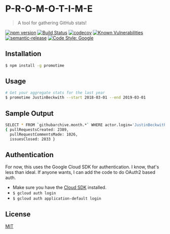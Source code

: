 # P-R-O-M-O-T-I-M-E
> A tool for gathering GitHub stats!

[![npm version](https://img.shields.io/npm/v/promotime.svg)](https://www.npmjs.org/package/promotime)
[![Build Status](https://img.shields.io/github/workflow/status/JustinBeckwith/promotime/ci/main)](https://github.com/JustinBeckwith/promotime/actions?query=branch%3Amain+workflow%3Aci)
[![codecov](https://codecov.io/gh/JustinBeckwith/promotime/branch/main/graph/badge.svg)](https://codecov.io/gh/JustinBeckwith/promotime)
[![Known Vulnerabilities](https://snyk.io/test/github/JustinBeckwith/promotime/badge.svg)](https://snyk.io/test/github/JustinBeckwith/promotime)
[![semantic-release](https://img.shields.io/badge/%20%20%F0%9F%93%A6%F0%9F%9A%80-semantic--release-e10079.svg)](https://github.com/semantic-release/semantic-release)
[![Code Style: Google](https://img.shields.io/badge/code%20style-google-blueviolet.svg)](https://github.com/google/gts)

## Installation

```sh
$ npm install -g promotime
```

## Usage

```sh
# Get your aggregate stats for the last year
$ promotime JustinBeckwith --start 2018-03-01 --end 2019-03-01
```

## Sample Output

```sh
SELECT * FROM `githubarchive.month.*` WHERE actor.login='JustinBeckwith' AND created_at > '2018-03-01' AND created_at < '2019-03-01'
{ pullRequestsCreated: 2389,
  pullRequestCommentsMade: 1026,
  issuesClosed: 2833 }
```

## Authentication
For now, this uses the Google Cloud SDK for authentication. I know, that's less than ideal.  If anyone wants, I can add the code to do OAuth2 based auth.
- Make sure you have the [Cloud SDK](https://cloud.google.com/sdk) installed.
- `$ gcloud auth login`
- `$ gcloud auth application-default login`

## License
[MIT](LICENSE.md)
